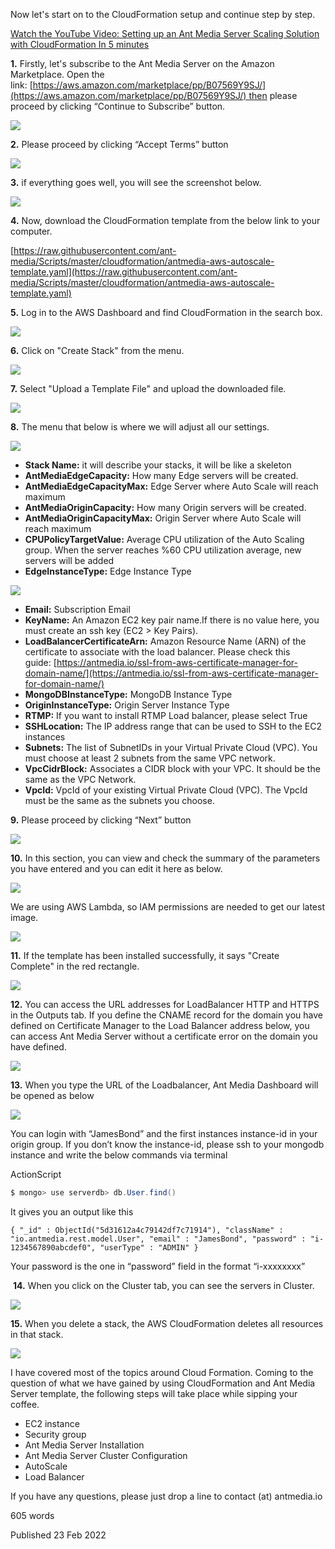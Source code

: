 Now let's start on to the CloudFormation setup and continue step by step.

[Watch the YouTube Video: Setting up an Ant Media Server Scaling Solution with CloudFormation In 5 minutes](https://www.youtube.com/watch?v=y7bP0u0jQRQ)

**1.** Firstly, let's subscribe to the Ant Media Server on the Amazon Marketplace. Open the link: [https://aws.amazon.com/marketplace/pp/B07569Y9SJ/](https://aws.amazon.com/marketplace/pp/B07569Y9SJ/) then please proceed by clicking “Continue to Subscribe” button.

![](@site/static/img/cloudformation-marketplace-1.png)

**2.** Please proceed by clicking “Accept Terms” button

![](@site/static/img/cloudformation-marketplace-2.png)

**3.** if everything goes well, you will see the screenshot below.

![](@site/static/img/cloudformation-marketplace-3.png)

**4.** Now, download the CloudFormation template from the below link to your computer.

[https://raw.githubusercontent.com/ant-media/Scripts/master/cloudformation/antmedia-aws-autoscale-template.yaml](https://raw.githubusercontent.com/ant-media/Scripts/master/cloudformation/antmedia-aws-autoscale-template.yaml)

**5.** Log in to the AWS Dashboard and find CloudFormation in the search box.

![](@site/static/img/AntMedia-CloudFormation-1.png)

**6.** Click on "Create Stack" from the menu.

![](@site/static/img/AntMedia-CloudFormation-2.png)

**7.** Select "Upload a Template File" and upload the downloaded file.

![](@site/static/img/AntMedia-CloudFormation-3.png)

**8.** The menu that below is where we will adjust all our settings.

![](@site/static/img/AntMedia-CloudFormation-4.png)

-   **Stack Name:** it will describe your stacks, it will be like a skeleton
-   **AntMediaEdgeCapacity:** How many Edge servers will be created.
-   **AntMediaEdgeCapacityMax:** Edge Server where Auto Scale will reach maximum
-   **AntMediaOriginCapacity:** How many Origin servers will be created.
-   **AntMediaOriginCapacityMax:** Origin Server where Auto Scale will reach maximum
-   **CPUPolicyTargetValue:** Average CPU utilization of the Auto Scaling group. When the server reaches %60 CPU utilization average, new servers will be added
-   **EdgeInstanceType:** Edge Instance Type

![](@site/static/img/AntMedia-CloudFormation-4-1.png)

-   **Email:** Subscription Email
-   **KeyName:** An Amazon EC2 key pair name.If there is no value here, you must create an ssh key (EC2 > Key Pairs).
-   **LoadBalancerCertificateArn:** Amazon Resource Name (ARN) of the certificate to associate with the load balancer. Please check this guide: [https://antmedia.io/ssl-from-aws-certificate-manager-for-domain-name/](https://antmedia.io/ssl-from-aws-certificate-manager-for-domain-name/)
-   **MongoDBInstanceType:** MongoDB Instance Type
-   **OriginInstanceType:** Origin Server Instance Type
-   **RTMP:** If you want to install RTMP Load balancer, please select True
-   **SSHLocation:** The IP address range that can be used to SSH to the EC2 instances
-   **Subnets:** The list of SubnetIDs in your Virtual Private Cloud (VPC). You must choose at least 2 subnets from the same VPC network.
-   **VpcCidrBlock:** Associates a CIDR block with your VPC. It should be the same as the VPC Network.
-   **VpcId:** VpcId of your existing Virtual Private Cloud (VPC). The VpcId must be the same as the subnets you choose.

**9.** Please proceed by clicking “Next” button

![](@site/static/img/AntMedia-CloudFormation-5.png)

**10.** In this section, you can view and check the summary of the parameters you have entered and you can edit it here as below.

![](@site/static/img/AntMedia-CloudFormation-6.png)

We are using AWS Lambda, so IAM permissions are needed to get our latest image.

![](@site/static/img/AntMedia-CloudFormation-6-1.png)

**11.** If the template has been installed successfully, it says "Create Complete" in the red rectangle.

![](@site/static/img/AntMedia-CloudFormation-7.png)

**12.** You can access the URL addresses for LoadBalancer HTTP and HTTPS in the Outputs tab. If you define the CNAME record for the domain you have defined on Certificate Manager to the Load Balancer address below, you can access Ant Media Server without a certificate error on the domain you have defined.

![](@site/static/img/AntMedia-CloudFormation-8.png)

**13.** When you type the URL of the Loadbalancer, Ant Media Dashboard will be opened as below

![](@site/static/img/antmedia-login.png)

You can login with “JamesBond” and the first instances instance-id in your origin group. If you don’t know the instance-id, please ssh to your mongodb instance and write the below commands via terminal

ActionScript

```actionscript
$ mongo> use serverdb> db.User.find()
```

It gives you an output like this

`{ "_id" : ObjectId("5d31612a4c79142df7c71914"), "className" : "io.antmedia.rest.model.User", "email" : "JamesBond", "password" : "i-1234567890abcdef0", "userType" : "ADMIN" }`

Your password is the one in “password” field in the format “i-xxxxxxxx”

 **14.** When you click on the Cluster tab, you can see the servers in Cluster.

![](@site/static/img/AntMedia-CloudFormation-9.png)

**15.** When you delete a stack, the AWS CloudFormation deletes all resources in that stack.

![](@site/static/img/AntMedia-CloudFormation-10(1).png)

I have covered most of the topics around Cloud Formation. Coming to the question of what we have gained by using CloudFormation and Ant Media Server template, the following steps will take place while sipping your coffee.

-   EC2 instance
-   Security group
-   Ant Media Server Installation
-   Ant Media Server Cluster Configuration
-   AutoScale
-   Load Balancer

If you have any questions, please just drop a line to contact (at) antmedia.io

605 words

Published 23 Feb 2022